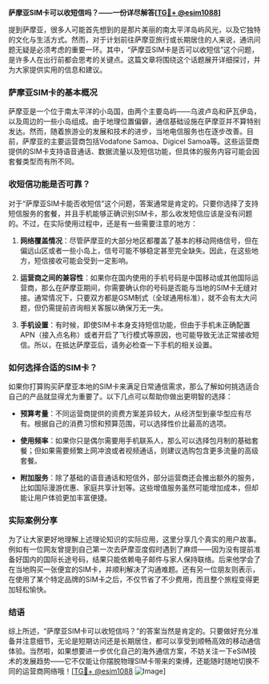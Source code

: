 **萨摩亚SIM卡可以收短信吗？——一份详尽解答[[TG💪+ @esim1088](https://t.me/s/esim1088)]**

提到萨摩亚，很多人可能首先想到的是那片美丽的南太平洋岛屿风光，以及它独特的文化与生活方式。然而，对于计划前往萨摩亚旅行或长期居住的人来说，通讯问题无疑是必须考虑的重要一环。其中，“萨摩亚SIM卡是否可以收短信”这个问题，是许多人在出行前都会思考的关键点。这篇文章将围绕这个话题展开详细探讨，并为大家提供实用的信息和建议。

### 萨摩亚SIM卡的基本概况

萨摩亚是一个位于南太平洋的小岛国，由两个主要岛屿——乌波卢岛和萨瓦伊岛，以及周边的一些小岛组成。由于地理位置偏僻，通信基础设施在萨摩亚并不算特别发达。然而，随着旅游业的发展和技术的进步，当地电信服务也在逐步改善。目前，萨摩亚的主要运营商包括Vodafone Samoa、Digicel Samoa等。这些运营商提供的SIM卡支持语音通话、数据流量以及短信功能，但具体的服务内容可能会因套餐类型而有所不同。

### 收短信功能是否可靠？

对于“萨摩亚SIM卡能否收短信”这个问题，答案通常是肯定的。只要你选择了支持短信服务的套餐，并且手机能够正确识别SIM卡，那么收发短信应该是没有问题的。不过，在实际使用过程中，还是有一些需要注意的地方：

1. **网络覆盖情况**：尽管萨摩亚的大部分地区都覆盖了基本的移动网络信号，但在偏远山区或者一些小岛上，信号可能不够稳定甚至完全缺失。因此，在这些地方，短信接收可能会受到一定影响。
   
2. **运营商之间的兼容性**：如果你在国内使用的手机号码是中国移动或其他国际运营商，那么在萨摩亚期间，你需要确认你的号码是否能与当地的SIM卡无缝对接。通常情况下，只要双方都是GSM制式（全球通用标准），就不会有太大问题，但仍需提前咨询相关客服以确保万无一失。

3. **手机设置**：有时候，即使SIM卡本身支持短信功能，但由于手机未正确配置APN（接入点名称）或者开启了飞行模式等原因，也可能导致无法正常接收短信。所以，在抵达萨摩亚后，请务必检查一下手机的相关设置。

### 如何选择合适的SIM卡？

如果你打算购买萨摩亚本地的SIM卡来满足日常通信需求，那么了解如何挑选适合自己的产品就显得尤为重要了。以下几点可以帮助你做出更明智的选择：

- **预算考量**：不同运营商提供的资费方案差异较大，从经济型到豪华型应有尽有。根据自己的消费习惯和预算范围，可以选择性价比最高的选项。
  
- **使用频率**：如果你只是偶尔需要用手机联系人，那么可以选择包月制的基础套餐；但如果需要频繁上网冲浪或者视频通话，则建议选购包含更多流量的高级套餐。

- **附加服务**：除了基础的语音通话和短信外，部分运营商还会推出额外的服务，比如国际漫游优惠、家庭共享计划等。这些增值服务虽然可能增加成本，但却能让用户体验更加丰富便捷。

### 实际案例分享

为了让大家更好地理解上述理论知识的实际应用，这里分享几个真实的用户故事。例如有一位网友曾提到自己第一次去萨摩亚度假时遇到了麻烦——因为没有提前准备好国内的国际长途号码，结果只能依赖电子邮件与家人保持联络。后来他学会了在当地购买一张便宜的SIM卡，并顺利解决了沟通难题。还有另一位朋友则表示，在使用了某个特定品牌的SIM卡之后，不仅节省了不少费用，而且整个旅程变得更加轻松愉快。

### 结语

综上所述，“萨摩亚SIM卡可以收短信吗？”的答案当然是肯定的。只要做好充分准备并注意细节，无论是短期访问还是长期居住，都可以享受到顺畅高效的移动通信体验。当然啦，如果想要进一步优化自己的海外通信方案，不妨关注一下eSIM技术的发展趋势——它不仅能让你摆脱物理SIM卡带来的束缚，还能随时随地切换不同的运营商网络哦！[[TG💪+ @esim1088](https://t.me/s/esim1088) ![Image](https://i.postimg.cc/4NQfJmqS/Snipaste-2025-05-13-00-14-12.png)]